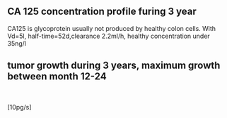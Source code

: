 ## CA 125 concentration profile furing 3 year 

CA125 is glycoprotein usually not produced by healthy colon cells. With Vd=5l, half-time=52d,clearance 2.2ml/h, healthy concentration under 35ng/l

<bdl-fmi id="idfmi" mode="oneshot" src="CA125_healthy_tumor2.js" fminame="CA125_healthy_tumor2" tolerance="0.0000001" starttime="0" stoptime="96805000" fstepsize="500000" fpslimit="60" guid="{181fae93-2a4d-4016-8ddc-da4fd4c0a25b}" valuereferences="3,30,26" valuelabels="central.C,Cmax,tumorCellDynamicsE.y" inputs="growth,42,1,10000000,f;tumorprod,43,1,1000000000000000,f" inputlabels="tumorCellDynamicsE.g,tumorCellProduction.production"></bdl-fmi>



<bdl-chartjs-time width="800" height="300" fromid="idfmi" labels="CA125, CA125 limit" initialdata="" refindex="0" refvalues="2" maxdata="8192"></bdl-chartjs-time>

## tumor growth during 3 years, maximum growth between month 12-24 

&nbsp;&nbsp;<bdl-chartjs-time width="790" height="150" fromid="idfmi" labels="tumor size" initialdata="" refindex="2" refvalues="1" maxdata="8192"></bdl-chartjs-time>

<bdl-range id="growth" title="growth factor" min="0.1" max="10" default="3" step="0.1"></bdl-range>
<bdl-range id="tumorprod" title="tumor CA125 production" min="1" max="100" default="16" step="1">[10pg/s]</bdl-range>

